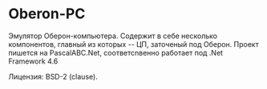 ﻿# Oberon-PC

Эмулятор Оберон-компьютера.
Содержит в себе несколько компонентов, главный из которых -- ЦП, заточеный под Оберон.
Проект пишется на PascalABC.Net, соответсnвенно работает под .Net Framework 4.6

Лицензия: BSD-2 (clause).
